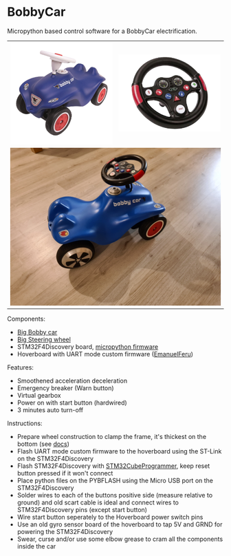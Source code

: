 # BobbyCar

Micropython based control software for a BobbyCar electrification.

<table>
 <tr>
  <td><img src="doc/img/big_bobbycar.png" width="250"></td>
  <td><img src="doc/img/big_wheel.png" width="250"></td> 
 </tr>
 <tr>
  <td colspan="2"><img src="doc/img/finished_project.jpg" width="500"></td>
 </tr>
</table>

Components: 
 - [Big Bobby car](doc/img/big_bobbycar.png)
 - [Big Steering wheel](doc/img/big_wheel.png)
 - STM32F4Discovery board, [micropython firmware](firmware)
 - Hoverboard with UART mode custom firmware ([EmanuelFeru](firmware/hoverboard-firmware-hack-FOC))
 
Features:
  - Smoothened acceleration deceleration
  - Emergency breaker (Warn button)
  - Virtual gearbox
  - Power on with start button (hardwired)
  - 3 minutes auto turn-off

Instructions:
 - Prepare wheel construction to clamp the frame, it's thickest on the bottom (see [docs](doc/img))
 - Flash UART mode custom firmware to the hoverboard using the ST-Link on the STM32F4Discovery
 - Flash STM32F4Discovery with [STM32CubeProgrammer](https://www.st.com/en/development-tools/stm32cubeprog.html), keep reset button pressed if it won't connect
 - Place python files on the PYBFLASH using the Micro USB port on the STM32F4Discovery
 - Solder wires to each of the buttons positive side (measure relative to ground) and old scart cable is ideal and connect wires to STM32F4Discovery pins (except start button)
 - Wire start button seperately to the Hoverboard power switch pins
 - Use an old gyro sensor board of the hoverboard to tap 5V and GRND for powering the STM32F4Discovery
 - Swear, curse and/or use some elbow grease to cram all the components inside the car
